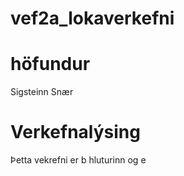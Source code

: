# vef2a_lokaverkefni

# höfundur
Sigsteinn Snær

# Verkefnalýsing
Þetta vekrefni er b hluturinn og e